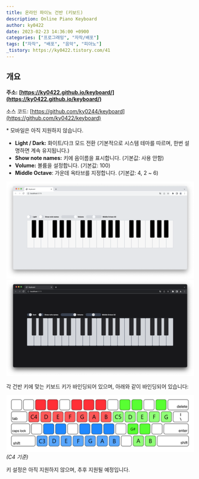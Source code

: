 ```yaml
---
title: 온라인 파이노 건반 (키보드)
description: Online Piano Keyboard
author: ky0422
date: 2023-02-23 14:36:00 +0900
categories: ["프로그래밍", "자작/배포"]
tags: ["자작", "배포", "음악", "피아노"]
_tistory: https://ky0422.tistory.com/41
---
```


## 개요

**주소:** **[https://ky0422.github.io/keyboard/](https://ky0422.github.io/keyboard/)**

소스 코드: [https://github.com/ky0244/keyboard](https://github.com/ky0422/keyboard)

\* 모바일은 아직 지원하지 않습니다.

-   **Light / Dark:** 화이트/다크 모드 전환 (기본적으로 시스템 테마를 따르며, 한번 설명하면 계속 유지됩니다.)
-   **Show note names:** 키에 음이름을 표시합니다. (기본값: 사용 안함)
-   **Volume:** 볼륨을 설정합니다. (기본값: 100)
-   **Middle Octave**: 가운데 옥타브를 지정합니다. (기본값: 4, 2 ~ 6)

![1](/imgs/2023-02-23-keyboard/keyboard-white.png)
![2](/imgs/2023-02-23-keyboard/keyboard-dark.png)

각 건반 키에 맞는 키보드 키가 바인딩되어 있으며, 아래와 같이 바인딩되어 있습니다:

![3](/imgs/2023-02-23-keyboard/keyboard-binds.png)
_(C4 기준)_

키 설정은 아직 지원하지 않으며, 추후 지원될 예정입니다.
